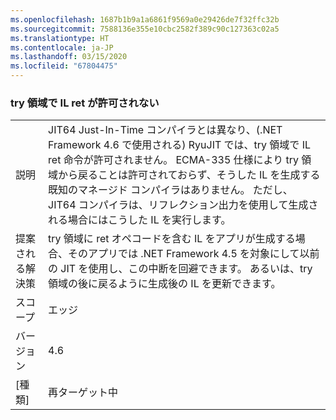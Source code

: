 ```yaml
---
ms.openlocfilehash: 1687b1b9a1a6861f9569a0e29426de7f32ffc32b
ms.sourcegitcommit: 7588136e355e10cbc2582f389c90c127363c02a5
ms.translationtype: HT
ms.contentlocale: ja-JP
ms.lasthandoff: 03/15/2020
ms.locfileid: "67804475"
---
```

### <a name="il-ret-not-allowed-in-a-try-region"></a>try 領域で IL ret が許可されない

|   |   |
|---|---|
|説明|JIT64 Just-In-Time コンパイラとは異なり、(.NET Framework 4.6 で使用される) RyuJIT では、try 領域で IL ret 命令が許可されません。 ECMA-335 仕様により try 領域から戻ることは許可されておらず、そうした IL を生成する既知のマネージド コンパイラはありません。 ただし、JIT64 コンパイラは、リフレクション出力を使用して生成される場合にはこうした IL を実行します。|
|提案される解決策|try 領域に ret オペコードを含む IL をアプリが生成する場合、そのアプリでは .NET Framework 4.5 を対象にして以前の JIT を使用し、この中断を回避できます。 あるいは、try 領域の後に戻るように生成後の IL を更新できます。|
|スコープ|エッジ|
|バージョン|4.6|
|[種類]|再ターゲット中|
